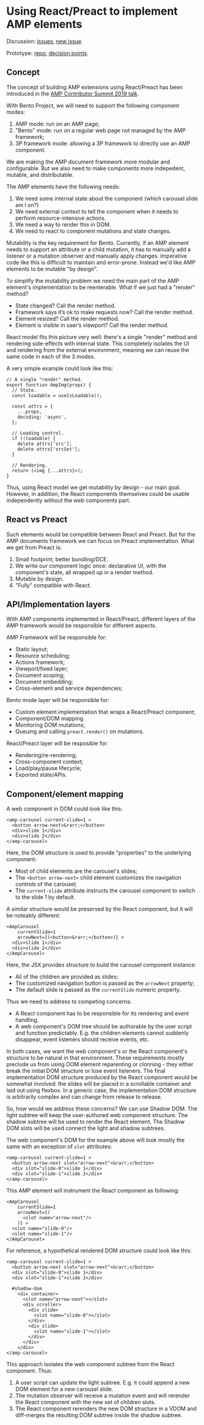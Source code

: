 # Using React/Preact to implement AMP elements

Discussion: [issues](https://github.com/ampproject/wg-bento/issues?q=is%3Aopen+is%3Aissue+project%3Aampproject%2Fwg-bento%2F1), [new issue](https://github.com/ampproject/wg-bento/issues/new?template=discussion.md&projects=ampproject/wg-bento/1).

Prototype: [repo](https://github.com/ampproject/amp-react-prototype), [decision points](https://github.com/ampproject/amp-react-prototype/labels/TBD).

## Concept

The concept of building AMP extensions using React/Preact has been introduced
in the [AMP Contributor Summit 2019 talk](https://www.youtube.com/watch?v=s78VcduTOqE).

With Bento Project, we will need to support the following component modes:
 1. AMP mode: run on an AMP page;
 2. "Bento" mode: run on a regular web page not managed by the AMP framework;
 3. 3P framework mode: allowing a 3P framework to directly use an AMP component.

We are making the AMP document framework more modular and configurable. But we
also need to make components more indepedent, mutable, and distributable.

The AMP elements have the following needs:
 1. We need some internal state about the component (which carousel slide am I on?)
 2. We need external context to tell the component when it needs to perform
    resource-intensive actions.
 3. We need a way to render this in DOM.
 4. We need to react to component mutations and state changes.

Mutability is the key requirement for Bento. Currently, if an AMP element needs
to support an attribute or a child mutation, it has to manually add a listener
or a mutation observer and manually apply changes. Imperative code like this is
difficult to maintain and error-prone. Instead we'd like AMP elements to be
mutable "by design".

To simplify the mutability problem we need the main part of the AMP element's
implementation to be reenterable. What if we just had a "render" method?
 - State changed? Call the render method.
 - Framework says it’s ok to make requests now? Call the render method.
 - Element resized? Call the render method.
 - Element is visible in user’s viewport? Call the render method.

React model fits this picture very well: there's a single "render" method and
rendering side-effects with internal state. This completely isolates the UI and
rendering from the external environment, meaning we can reuse the same code in
each of the 3 modes.

A very simple example could look like this:

```
// A single "render" method.
export function AmpImg(props) {
  // State.
  const loadable = useIsLoadable();

  const attrs = {
    ...props,
    decoding: 'async',
  };

  // Loading control.
  if (!loadable) {
    delete attrs['src'];
    delete attrs['srcSet'];
  }

  // Rendering.
  return (<img {...attrs}>);
}
```

Thus, using React model we get mutability by design - our main goal. However,
in addition, the React components themselves could be usable independently
without the web components part.


## React vs Preact

Such elements would be compatible between React and Preact. But for the AMP
documents framework we can focus on Preact implementation. What we get from
Preact is:
 1. Small footprint; better bundling/DCE.
 2. We write our component logic once:  declarative UI, with the component's
    state, all wrapped up in a render method.
 3. Mutable by design.
 4. "Fully" compatible with React.


## API/Implementation layers

With AMP components implemented in React/Preact, different layers of the AMP
framework would be responsible for different aspects.

AMP Framework will be responsible for:
 - Static layout;
 - Resource scheduling;
 - Actions framework;
 - Viewport/fixed layer;
 - Document scoping;
 - Document embedding;
 - Cross-element and service dependencies;


Bento mode layer will be responsible for:
 - Custom element implementation that wraps a React/Preact component;
 - Component/DOM mapping.
 - Monitoring DOM mutations;
 - Queuing and calling `preact.render()` on mutations.

React/Preact layer will be resposible for:
 - Rendering/re-rendering;
 - Cross-component context;
 - Load/play/pause lifecycle;
 - Exported state/APIs.


## Component/element mapping

A web component in DOM could look like this:

```
<amp-carousel current-slide=1 >
  <button arrow-next>&rarr;</button>
  <div>slide 1</div>
  <div>slide 2</div>
</amp-carousel>
```

Here, the DOM structure is used to provide "properties" to the underlying
component:
 - Most of child elements are the carousel's slides;
 - The `<button arrow-next>` child element customizes the navigation controls
   of the carousel;
 - The `current-slide` attribute instructs the carousel component to switch
   to the slide 1 by default.

A similar structure would be preserved by the React component, but it will
be noteably different:

```
<AmpCarousel
    currentSlide=1
    arrowNext={(<button>&rarr;</button>)} >
  <div>slide 1</div>
  <div>slide 2</div>
</AmpCarousel>
```

Here, the JSX provides structure to build the carousel component instance:
 - All of the children are provided as slides;
 - The customized navigation button is passed as the `arrowNext` property;
 - The default slide is passed as the `currentSlide` numeric property.

Thus we need to address to competing concerns:
 - A React component has to be responsible for its rendering and event handling.
 - A web component's DOM tree should be authorable by the user script and
   function predictably. E.g. the children elements cannot suddenly disappear,
   event listeners should receive events, etc.

In both cases, we want the web component's or the React component's structure
to be natural in that environment. These requirements mostly preclude us from
using DOM element reparenting or clonning - they either break the initial DOM
structure or lose event listeners. The final implementation DOM structure
produced by the React component would be somewhat involved: the slides will be
placed in a scrollable container and laid out using flexbox. In a generic case,
the implementation DOM structure is arbitrarily complex and can change from
release to release.

So, how would we address these concerns? We can use Shadow DOM. The light subtree
will keep the user-authored web component structure. The shadow subtree will be
used to render the React element. The Shadow DOM slots will be used connect
the light and shadow subtrees.

The web component's DOM for the example above will look mostly the same with an
exception of `slot` attributes:

```
<amp-carousel current-slide=1 >
  <button arrow-next slot="arrow-next">&rarr;</button>
  <div slot="slide-0">slide 1</div>
  <div slot="slide-1">slide 2</div>
</amp-carousel>
```

This AMP element will instrument the React component as following:

```
<AmpCarousel
    currentSlide=1
    arrowNext={(
      <slot name="arrow-next"/>
    )} >
  <slot name="slide-0"/>
  <slot name="slide-1"/>
</AmpCarousel>
```

For reference, a hypothetical rendered DOM structure could look like this:

```
<amp-carousel current-slide=1 >
  <button arrow-next slot="arrow-next">&rarr;</button>
  <div slot="slide-0">slide 1</div>
  <div slot="slide-1">slide 2</div>

  #shadow-dom
    <div container>
      <slot name="arrow-next"></slot>
      <div scroller>
        <div slide>
          <slot name="slide-0"></slot>
        </div>
        <div slide>
          <slot name="slide-1"></slot>
        </div>
      </div>
    </div>
</amp-carousel>
```

This approach isolates the web component subtree from the React component. Thus:
 1. A user script can update the light subtree. E.g. it could append a new DOM
    element for a new carousel slide.
 2. The mutation observer will receive a mutation event and will rerender the
    React component with the new set of children slots.
 3. The React component rerenders the new DOM structure in a VDOM and diff-merges
    the resulting DOM subtree inside the shadow subtree.
